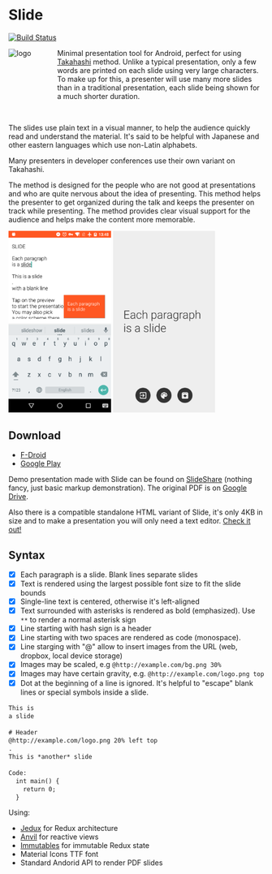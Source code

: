 # Slide

[![Build Status](https://travis-ci.org/trikita/slide.svg?branch=master)](https://travis-ci.org/trikita/slide)

<div>
<img align="left" src="https://raw.githubusercontent.com/trikita/slide/master/src/main/res/mipmap-xxxhdpi/ic_launcher.png" alt="logo" width="96px" height="96px" />
<p>Minimal presentation tool for Android, perfect for using <a href="https://en.wikipedia.org/wiki/Takahashi_method">Takahashi</a> method.
Unlike a typical presentation, only a few words are printed on each slide using very large characters. To make up for this, a presenter will use many more slides than in a traditional presentation, each slide being shown for a much shorter duration.
</p>
</div>

<br/>

The slides use plain text in a visual manner, to help the audience quickly read and understand the material. It's said to be helpful with Japanese and other eastern languages which use non-Latin alphabets.

Many presenters in developer conferences use their own variant on Takahashi. 

The method is designed for the people who are not good at presentations and who are quite nervous about the idea of presenting. This method helps the presenter to get organized during the talk and keeps the presenter on track while presenting. The method provides clear visual support for the audience and helps make the content more memorable.

<img alt="Editor" src="editor.png" width="40%" />
<img alt="Preview" src="preview.png" width="40%" />

## Download

* [F-Droid](https://f-droid.org/repository/browse/?fdid=trikita.slide)
* [Google Play](https://play.google.com/store/apps/details?id=trikita.slide)

Demo presentation made with Slide can be found on [SlideShare](http://www.slideshare.net/SergeZaitsev/slide-201606051659) (nothing fancy, just basic markup demonstration). The original PDF is on [Google Drive](https://drive.google.com/open?id=0Bztexa2TJWdcdlZXRk1MSTVoNjQ).

Also there is a compatible standalone HTML variant of Slide, it's only 4KB in size and to make a presentation you will only need a text editor. [Check it out!](https://github.com/trikita/slide-html)

## Syntax

- [x] Each paragraph is a slide. Blank lines separate slides
- [x] Text is rendered using the largest possible font size to fit the slide bounds
- [x] Single-line text is centered, otherwise it's left-aligned
- [x] Text surrounded with asterisks is rendered as bold (emphasized). Use `**` to render a normal asterisk sign
- [x] Line starting with hash sign is a header
- [x] Line starting with two spaces are rendered as code (monospace).
- [x] Line starging with "@" allow to insert images from the URL (web, dropbox, local device storage)
- [x] Images may be scaled, e.g `@http://example.com/bg.png 30%`
- [x] Images may have certain gravity, e.g. `@http://example.com/logo.png top`
- [x] Dot at the beginning of a line is ignored. It's helpful to "escape" blank lines or special symbols inside a slide.

```
This is
a slide

# Header
@http://example.com/logo.png 20% left top
.
This is *another* slide

Code:
  int main() {
    return 0;
  }
```

Using:

* [Jedux](https://github.com/trikita/jedux) for Redux architecture
* [Anvil](https://github.com/zserge/anvil) for reactive views
* [Immutables](http://immutables.github.io) for immutable Redux state
* Material Icons TTF font
* Standard Andorid API to render PDF slides
